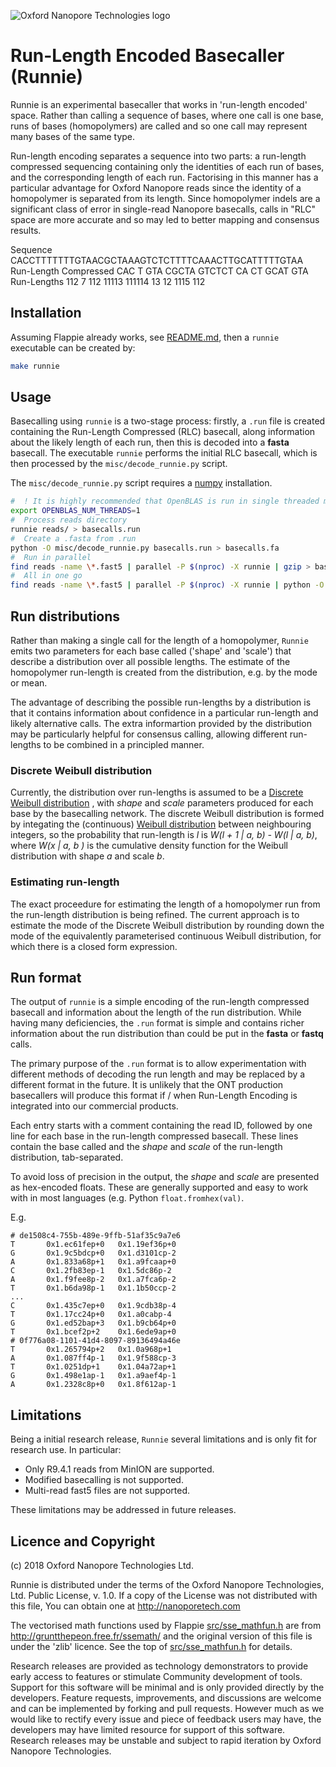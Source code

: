 ![Oxford Nanopore Technologies logo](images/ONT_logo_590x106.png)


# Run-Length Encoded Basecaller (Runnie)
Runnie is an experimental basecaller that works in 'run-length encoded' space.
Rather than calling a sequence of bases, where one call is one base, runs of
bases (homopolymers) are called and so one call may represent many bases of the
same type.

Run-length encoding separates a sequence into two parts: a run-length
compressed sequencing containing only the identities of each run of bases, and
the corresponding length of each run.  Factorising in this manner has a
particular advantage for Oxford Nanopore reads since the identity of a
homopolymer is separated from its length.  Since homopolymer indels are a
significant class of error in single-read Nanopore basecalls, calls in "RLC" space
are more accurate and so may led to better mapping and consensus results.

   Sequence                CACCTTTTTTTGTAACGCTAAAGTCTCTTTTCAAACTTGCATTTTTGTAA
   Run-Length Compressed   CAC T      GTA CGCTA  GTCTCT   CA  CT GCAT    GTA
   Run-Lengths             112 7      112 11113  111114   13  12 1115    112


##  Installation
Assuming Flappie already works, see [README.md](README.md), then a `runnie` executable
can be created by:
```bash
make runnie
```

##  Usage
Basecalling using `runnie` is a two-stage process: firstly, a `.run` file is
created containing the Run-Length Compressed (RLC) basecall, along information
about the likely length of each run, then this is decoded into a **fasta**
basecall.  The executable `runnie` performs the initial RLC basecall, which is
then processed by the `misc/decode_runnie.py` script.

The `misc/decode_runnie.py` script requires a [numpy](https://www.numpy.org) installation.

```bash
#  ! It is highly recommended that OpenBLAS is run in single threaded mode
export OPENBLAS_NUM_THREADS=1
#  Process reads directory
runnie reads/ > basecalls.run
#  Create a .fasta from .run
python -O misc/decode_runnie.py basecalls.run > basecalls.fa 
#  Run in parallel
find reads -name \*.fast5 | parallel -P $(nproc) -X runnie | gzip > basecalls.run.gz
#  All in one go
find reads -name \*.fast5 | parallel -P $(nproc) -X runnie | python -O misc/decode_runnie.py --threads 4 > basecalls.fa
```

##  Run distributions
Rather than making a single call for the length of a homopolymer, `Runnie`
emits two parameters for each base called ('shape' and 'scale') that describe a
distribution over all possible lengths.  The estimate of the homopolymer
run-length is created from the distribution, e.g. by the mode or mean.

The advantage of describing the possible run-lengths by a distribution is that
it contains information about confidence in a particular run-length and likely
alternative calls.  The extra informartion provided by the distribution may be
particularly helpful for consensus calling, allowing different run-lengths to
be combined in a principled manner.

###  Discrete Weibull distribution
Currently, the distribution over run-lengths is assumed to be a [Discrete
Weibull
distribution](https://en.wikipedia.org/wiki/Discrete_Weibull_distribution) ,
with _shape_ and _scale_ parameters produced for each base by the basecalling
network.  The discrete Weibull distribution is formed by integating the
(continuous) [Weibull
distribution](https://en.wikipedia.org/wiki/Discrete_Weibull_distribution)
between neighbouring integers, so the probability that run-length is *l* is
*W(l + 1 | a, b) - W(l | a, b)*, where *W(x | a, b )* is the cumulative density
function for the Weibull distribution with shape *a* and scale *b*.

###  Estimating run-length
The exact proceedure for estimating the length of a homopolymer run from the
run-length distribution is being refined.  The current approach is to estimate
the mode of the Discrete Weibull distribution by rounding down the mode of the
equivalently parameterised continuous Weibull distribution, for which there is
a closed form expression.


##  Run format
The output of `runnie` is a simple encoding of the run-length compressed
basecall and information about the length of the run distribution.  While
having many deficiencies, the `.run` format is simple and contains richer
information about the run distribution than could be put in the **fasta** or
**fastq** calls.  

The primary purpose of the `.run` format is to allow experimentation with
different methods of decoding the run length and may be replaced by a different
format in the future.  It is unlikely that the ONT production basecallers will
produce this format if / when Run-Length Encoding is integrated into our
commercial products.

  
Each entry starts with a comment containing the read ID, followed by one line
for each base in the run-length compressed basecall.  These lines contain the
base called and the _shape_ and _scale_ of the run-length distribution,
tab-separated.

To avoid loss of precision in the output, the _shape_ and _scale_ are presented
as hex-encoded floats.  These are generally supported and easy to work with in
most languages (e.g. Python `float.fromhex(val)`.


E.g.

    # de1508c4-755b-489e-9ffb-51af35c9a7e6
    T       0x1.ec61fep+0   0x1.19ef36p+0
    G       0x1.9c5bdcp+0   0x1.d3101cp-2
    A       0x1.833a68p+1   0x1.a9fcaap+0
    C       0x1.2fb83ep-1   0x1.5dc86p-2
    A       0x1.f9fee8p-2   0x1.a7fca6p-2
    T       0x1.b6da98p-1   0x1.1b50ccp-2
    ...
    C       0x1.435c7ep+0   0x1.9cdb38p-4
    T       0x1.17cc24p+0   0x1.a0cabp-4
    G       0x1.ed52bap+3   0x1.b9cb64p+0
    T       0x1.bcef2p+2    0x1.6ede9ap+0
    # 0f776a08-1101-41d4-8097-89136494a46e
    T       0x1.265794p+2   0x1.0a968p+1
    A       0x1.087ff4p-1   0x1.9f588cp-3
    T       0x1.0251dp+1    0x1.04a72ap+1
    G       0x1.498e1ap-1   0x1.a9aef4p-1
    A       0x1.2328c8p+0   0x1.8f612ap-1


##  Limitations
Being a initial research release, `Runnie` several limitations and is only
fit for research use. In particular:

* Only R9.4.1 reads from MinION are supported.
* Modified basecalling is not supported.
* Multi-read fast5 files are not supported.

These limitations may be addressed in future releases.


## Licence and Copyright
(c) 2018 Oxford Nanopore Technologies Ltd.

Runnie is distributed under the terms of the Oxford Nanopore Technologies, Ltd.
Public License, v. 1.0.  If a copy of the License was not distributed with this
file, You can obtain one at http://nanoporetech.com



The vectorised math functions used by Flappie
[src/sse_mathfun.h](src/sse_mathfun.h) are from
http://gruntthepeon.free.fr/ssemath/ and the original version of this file is
under the 'zlib' licence.  See the top of
[src/sse_mathfun.h](src/sse_mathfun.h) for details.


Research releases are provided as technology demonstrators to provide early
access to features or stimulate Community development of tools.  Support for
this software will be minimal and is only provided directly by the developers.
Feature requests, improvements, and discussions are welcome and can be
implemented by forking and pull requests.  However much as we would like to
rectify every issue and piece of feedback users may have, the developers may
have limited resource for support of this software.  Research releases may be
unstable and subject to rapid iteration by Oxford Nanopore Technologies.
